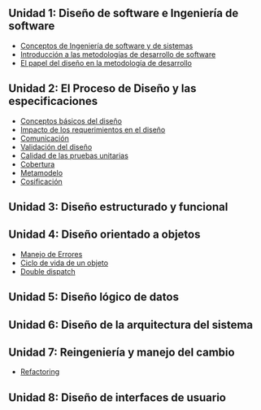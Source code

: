 Unidad 1: Diseño de software e Ingeniería de software
-----------------------------------------------------

-   [Conceptos de Ingeniería de software y de sistemas](conceptos-de-ingenieria-de-software-y-de-sistemas.html)
-   [Introducción a las metodologías de desarrollo de software](introduccion-a-las-metodologias-de-desarrollo-de-software.html)
-   [El papel del diseño en la metodología de desarrollo](el-papel-del-diseno-en-la-metodologia-de-desarrollo.html)

Unidad 2: El Proceso de Diseño y las especificaciones
-----------------------------------------------------

-   [Conceptos básicos del diseño](conceptos-basicos-del-diseno.html)
-   [Impacto de los requerimientos en el diseño](impacto-de-los-requerimientos-en-el-diseno.html)
-   [Comunicación](comunicacion.html)
-   [Validación del diseño](validacion-del-diseno.html)
-   [Calidad de las pruebas unitarias](calidad-de-las-pruebas-unitarias.html)
-   [Cobertura](cobertura.html)
-   [Metamodelo](metamodelo.html)
-   [Cosificación](cosificacion.html)

Unidad 3: Diseño estructurado y funcional
-----------------------------------------

Unidad 4: Diseño orientado a objetos
------------------------------------

-   [Manejo de Errores](manejo-de-errores.html)
-   [Ciclo de vida de un objeto](ciclo-de-vida-de-un-objeto.html)
-   [Double dispatch](double-dispatch.html)

Unidad 5: Diseño lógico de datos
--------------------------------

Unidad 6: Diseño de la arquitectura del sistema
-----------------------------------------------

Unidad 7: Reingeniería y manejo del cambio
------------------------------------------

-   [Refactoring](refactoring.html)

Unidad 8: Diseño de interfaces de usuario
-----------------------------------------
